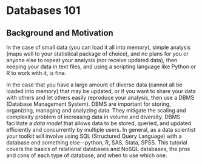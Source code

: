 # Databases 101

## Background and Motivation

In the case of small data (you can load it all into memory), simple analysis (maps well to your statistical
package of 
choice), and no plans for you or anyone else to repeat your analysis (nor receive updated data), then keeping your data in text files, 
and using a scripting language like Python or R to work with it, is fine.

In the case that you have a large amount of diverse data (cannot all be loaded into memory) that may be updated, or if you want to share your data with others and let others easily reproduce your analysis, then use a DBMS (Database Management System). DBMS are 
important for storing, organizing, managing and analyzing data. They mitigate the scaling and complexity problem of increasing data
in volume and diversity. DBMS facilitate a *data model* that allows data to be stored, queried, and updated efficiently and concurrently
by multiple users. In general, as a data scientist your toolkit will involve using SQL (Structured Query Language) with a database and
something else--python, R, SAS, Stata, SPSS. This tutorial covers the basics of relational databases and NoSQL databases, the pros and cons 
of each type of database, and when to use which one.

